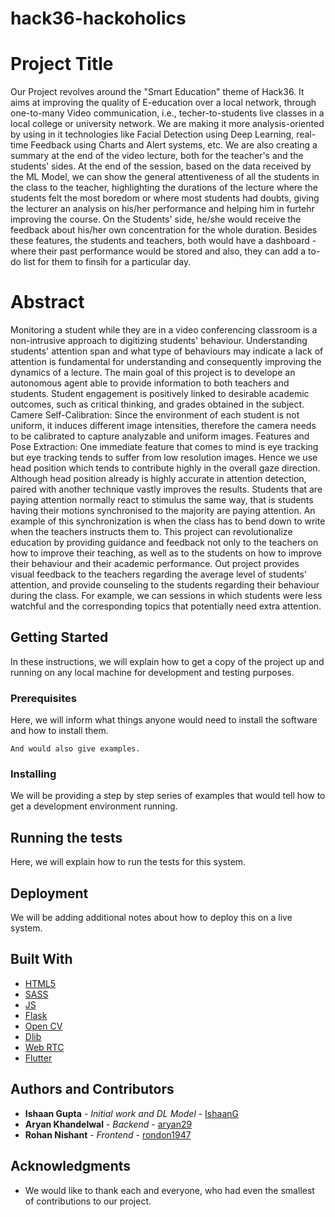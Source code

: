 # hack36-hackoholics

# Project Title

Our Project revolves around the "Smart Education" theme of Hack36. It aims at improving the quality of E-education over a local network, through one-to-many Video communication, i.e., techer-to-students live classes in a local college or university network. We are making it more analysis-oriented by using in it technologies like Facial Detection using Deep Learning, real-time Feedback using Charts and Alert systems, etc. We are also creating a summary at the end of the video lecture, both for the teacher's and the students' sides. At the end of the session, based on the data received by the ML Model, we can show the general attentiveness of all the students in the class to the teacher, highlighting the durations of the lecture where the students felt the most boredom or where most students had doubts, giving the lecturer an analysis on his/her performance and helping him in furtehr improving the course. On the Students' side, he/she would receive the feedback about his/her own concentration for the whole duration. Besides these features, the students and teachers, both would have a dashboard - where their past performance would be stored and also, they can add a to-do list for them to finsih for a particular day.

# Abstract

Monitoring a student while they are in a video conferencing classroom is a non-intrusive approach to digitizing students' behaviour. Understanding students' attention span and what type of behaviours may indicate a lack of attention is fundamental for understanding and consequently improving the dynamics of a lecture. The main goal of this project is to develope an autonomous agent able to provide information to both teachers and students. Student engagement is positively linked to desirable academic outcomes, such as critical thinking, and grades obtained in the subject.
Camere Self-Calibration: Since the environment of each student is not uniform, it induces different image intensities, therefore the camera needs to be calibrated to capture analyzable and uniform images.
Features and Pose Extraction: One immediate feature that comes to mind is eye tracking but eye tracking tends to suffer from low resolution images. Hence we use head position which tends to contribute highly in the overall gaze direction.
Although head position already is highly accurate in attention detection, paired with another technique vastly improves the results.
Students that are paying attention normally react to stimulus the same way, that is students having their motions synchronised to the majority are paying attention. An example of this synchronization is when the class has to bend down to write when the teachers instructs them to.
This project can revolutionalize education by providing guidance and feedback not only to the teachers on how to improve their teaching, as well as to the students on how to improve their behaviour and their academic performance. Out project provides visual feedback to the teachers regarding the average level of students’ attention, and provide counseling to the students regarding their behaviour during the class. For example, we can sessions in which students were less watchful and the corresponding topics that potentially need extra attention.

## Getting Started

In these instructions, we will explain how to get a copy of the project up and running on any local machine for development and testing purposes.

### Prerequisites

Here, we will inform what things anyone would need to install the software and how to install them.

```
And would also give examples.
```

### Installing

We will be providing a step by step series of examples that would tell how to get a development environment running.


## Running the tests

Here, we will explain how to run the tests for this system.


## Deployment

We will be adding additional notes about how to deploy this on a live system.


## Built With
* [HTML5](*)
* [SASS](*)
* [JS](*)
* [Flask](*)
* [Open CV](*)
* [Dlib](*)
* [Web RTC](*)
* [Flutter](*)


## Authors and Contributors

* **Ishaan Gupta** - *Initial work and DL Model* - [IshaanG](https://github.com/IshaanG)
* **Aryan Khandelwal** - *Backend* - [aryan29](https://github.com/aryan29)
* **Rohan Nishant** - *Frontend* - [rondon1947](https://github.com/rondon1947)


## Acknowledgments

* We would like to thank each and everyone, who had even the smallest of contributions to our project.
